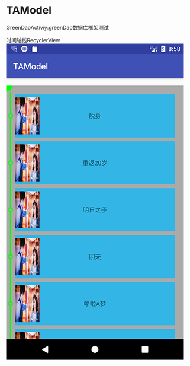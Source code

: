 # TAModel
GreenDaoActiviy:greenDao数据库框架测试

时间轴线RecyclerView</br>
 ![Image text](screenshot/screen.png)



